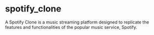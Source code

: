 # spotify_clone

A Spotify Clone is a music streaming platform designed to replicate the features and functionalities of the popular music service, Spotify.